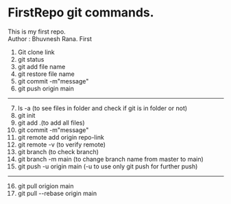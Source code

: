 # FirstRepo git commands.
This is my first repo.
<br>
Author : Bhuvnesh Rana.
First
1. Git clone link
2. git status
3. git add file name
4. git restore file name
5. git commit -m"message"
6. git push origin main
*****************************************************

7. ls -a (to see files in folder and check if git is in folder or not)
8. git init
9. git add .(to add all files)
10. git commit -m"message"
11. git remote add origin repo-link
12. git remote -v (to verify remote)
13. git branch (to check branch)
14. git branch -m main (to change branch name from master to main)
15. git push -u origin main (-u to use only git push for further push)
*******************************************************
16. git pull origion main
17. git pull --rebase origin main
